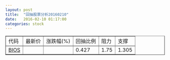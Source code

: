 ```yaml
---
layout: post
title:  "回抽股票分析20160210"
date:   2016-02-10 01:17:00
categories: stock
---
```

<script type="text/javascript">
var stockList = []
stockList.push('gb_bios');
</script>
<table border="1">
 <tr>
 <td>代码</td>
 <td>最新价</td>
 <td>涨跌幅(%)</td>
 <td>回抽比例</td>
 <td>阻力</td>
 <td>支撑</td>
</tr>
  <tr id="bios">
  <td><a href="http://stock.finance.sina.com.cn/usstock/quotes/BIOS.html" target="_blank">BIOS</a></td><td></td><td></td><td>0.427</td><td>1.75</td><td>1.305</td></tr>
</table>
